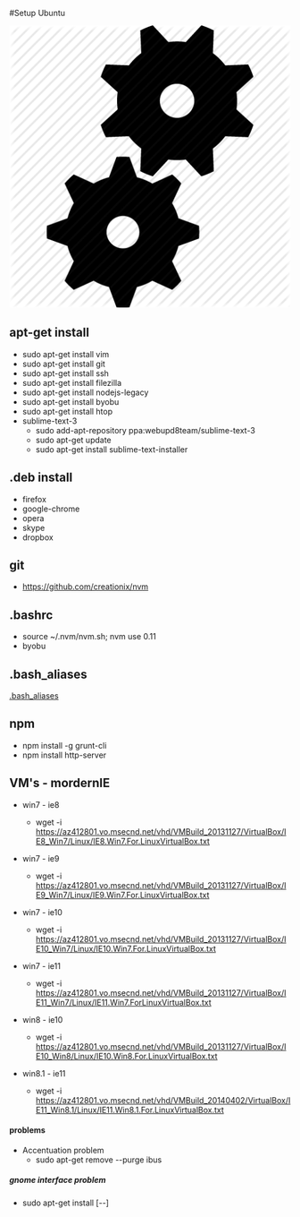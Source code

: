 #Setup Ubuntu

![Massacote Setup](./doc/img/setup.png)


## apt-get install
* sudo apt-get install vim
* sudo apt-get install git
* sudo apt-get install ssh
* sudo apt-get install filezilla
* sudo apt-get install nodejs-legacy
* sudo apt-get install byobu
* sudo apt-get install htop
* sublime-text-3
   * sudo add-apt-repository ppa:webupd8team/sublime-text-3
   * sudo apt-get update
   * sudo apt-get install sublime-text-installer


## .deb install
* firefox
* google-chrome
* opera
* skype
* dropbox


## git
* https://github.com/creationix/nvm


## .bashrc
* source ~/.nvm/nvm.sh; nvm use 0.11 
* byobu

## .bash_aliases
[.bash_aliases](./.bash_aliases)


## npm
* npm install -g grunt-cli
* npm install http-server
 

## VM's - mordernIE
* win7 - ie8
    * wget -i https://az412801.vo.msecnd.net/vhd/VMBuild_20131127/VirtualBox/IE8_Win7/Linux/IE8.Win7.For.LinuxVirtualBox.txt
* win7 - ie9
    * wget -i https://az412801.vo.msecnd.net/vhd/VMBuild_20131127/VirtualBox/IE9_Win7/Linux/IE9.Win7.For.LinuxVirtualBox.txt
* win7 - ie10
    * wget -i https://az412801.vo.msecnd.net/vhd/VMBuild_20131127/VirtualBox/IE10_Win7/Linux/IE10.Win7.For.LinuxVirtualBox.txt
* win7 - ie11
    * wget -i https://az412801.vo.msecnd.net/vhd/VMBuild_20131127/VirtualBox/IE11_Win7/Linux/IE11.Win7.ForLinuxVirtualBox.txt

* win8 - ie10
    * wget -i https://az412801.vo.msecnd.net/vhd/VMBuild_20131127/VirtualBox/IE10_Win8/Linux/IE10.Win8.For.LinuxVirtualBox.txt
* win8.1 - ie11
    * wget -i https://az412801.vo.msecnd.net/vhd/VMBuild_20140402/VirtualBox/IE11_Win8.1/Linux/IE11.Win8.1.For.LinuxVirtualBox.txt


#### problems
* Accentuation problem
   * sudo apt-get remove --purge ibus


##### gnome interface problem
* sudo apt-get install [--]
